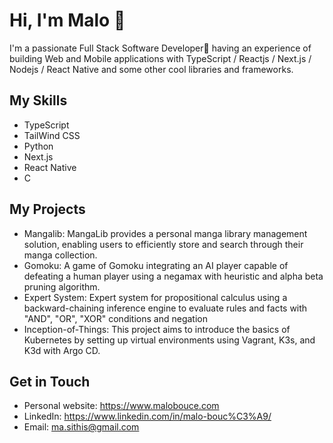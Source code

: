 # Hi, I'm Malo 👋
I'm a passionate Full Stack Software Developer🚀 having an experience of building Web and Mobile applications with TypeScript / Reactjs / Next.js / Nodejs / React Native and some other cool libraries and frameworks.

## My Skills
- TypeScript
- TailWind CSS
- Python
- Next.js
- React Native
- C
## My Projects
- Mangalib: MangaLib provides a personal manga library management solution, enabling users to efficiently store and search through their manga collection.
- Gomoku: A game of Gomoku integrating an AI player capable of defeating a human player using a negamax with heuristic and alpha beta pruning algorithm.
- Expert System: Expert system for propositional calculus using a backward-chaining inference engine to evaluate rules and facts with "AND", "OR", "XOR" conditions and negation
- Inception-of-Things: This project aims to introduce the basics of Kubernetes by setting up virtual environments using Vagrant, K3s, and K3d with Argo CD.
## Get in Touch
- Personal website: https://www.malobouce.com
- LinkedIn: https://www.linkedin.com/in/malo-bouc%C3%A9/
- Email: ma.sithis@gmail.com
